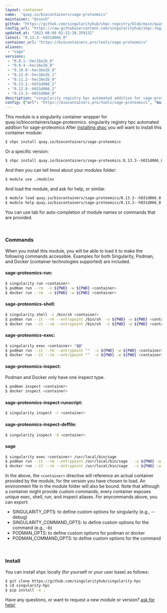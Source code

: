 ```yaml
---
layout: container
name:  "quay.io/biocontainers/sage-proteomics"
maintainer: "@vsoch"
github: "https://github.com/singularityhub/shpc-registry/blob/main/quay.io/biocontainers/sage-proteomics/container.yaml"
config_url: "https://raw.githubusercontent.com/singularityhub/shpc-registry/main/quay.io/biocontainers/sage-proteomics/container.yaml"
updated_at: "2023-08-08 02:32:38.359132"
latest: "0.13.3--h031d066_0"
container_url: "https://biocontainers.pro/tools/sage-proteomics"
aliases:
 - "sage"
versions:
 - "0.8.1--hec16e2b_0"
 - "0.9.4--hec16e2b_0"
 - "0.10.0--hec16e2b_0"
 - "0.12.0--hec16e2b_1"
 - "0.11.2--hec16e2b_0"
 - "0.13.1--h031d066_2"
 - "0.12.0--h031d066_2"
 - "0.13.3--h031d066_0"
description: "singularity registry hpc automated addition for sage-proteomics"
config: {"url": "https://biocontainers.pro/tools/sage-proteomics", "maintainer": "@vsoch", "description": "singularity registry hpc automated addition for sage-proteomics", "latest": {"0.13.3--h031d066_0": "sha256:6c51bb044ab6966ae09047f536e04017b6a9a01b0d304500de4347d3c00d0715"}, "tags": {"0.8.1--hec16e2b_0": "sha256:c66ead864888868623284914f811e4c4c2894a8bb7bb6d55f55bb5aae15dcf6f", "0.9.4--hec16e2b_0": "sha256:ec89353ebcdda930283732d7bf904bc5d624a2f864672ea24d467066afaa8087", "0.10.0--hec16e2b_0": "sha256:6c3566fa2397f6207eea2789c1d6b5264f31bea18653e9def0c5ae1c090c30dc", "0.12.0--hec16e2b_1": "sha256:f4aff128364a8c0c318596f1c1c3c31ab59d5b2d9088f8553362954e33c35c38", "0.11.2--hec16e2b_0": "sha256:00037d543207ec084b4e858b49607811adcb1d694b8099c62fb9df63b4159fc3", "0.13.1--h031d066_2": "sha256:a9353047698f34b19f0f5b69d279e02dde8b8da986f0b47445727a352c72af44", "0.12.0--h031d066_2": "sha256:bf70218d2aeda12c75d91f1d1e0073bb2612c83160f0c82e491da19c9cc3ae92", "0.13.3--h031d066_0": "sha256:6c51bb044ab6966ae09047f536e04017b6a9a01b0d304500de4347d3c00d0715"}, "docker": "quay.io/biocontainers/sage-proteomics", "aliases": {"sage": "/usr/local/bin/sage"}}
---
```


This module is a singularity container wrapper for quay.io/biocontainers/sage-proteomics.
singularity registry hpc automated addition for sage-proteomics
After [installing shpc](#install) you will want to install this container module:


```bash
$ shpc install quay.io/biocontainers/sage-proteomics
```

Or a specific version:

```bash
$ shpc install quay.io/biocontainers/sage-proteomics:0.13.3--h031d066_0
```

And then you can tell lmod about your modules folder:

```bash
$ module use ./modules
```

And load the module, and ask for help, or similar.

```bash
$ module load quay.io/biocontainers/sage-proteomics/0.13.3--h031d066_0
$ module help quay.io/biocontainers/sage-proteomics/0.13.3--h031d066_0
```

You can use tab for auto-completion of module names or commands that are provided.

<br>

### Commands

When you install this module, you will be able to load it to make the following commands accessible.
Examples for both Singularity, Podman, and Docker (container technologies supported) are included.

#### sage-proteomics-run:

```bash
$ singularity run <container>
$ podman run --rm  -v ${PWD} -w ${PWD} <container>
$ docker run --rm  -v ${PWD} -w ${PWD} <container>
```

#### sage-proteomics-shell:

```bash
$ singularity shell -s /bin/sh <container>
$ podman run --it --rm --entrypoint /bin/sh  -v ${PWD} -w ${PWD} <container>
$ docker run --it --rm --entrypoint /bin/sh  -v ${PWD} -w ${PWD} <container>
```

#### sage-proteomics-exec:

```bash
$ singularity exec <container> "$@"
$ podman run --it --rm --entrypoint ""  -v ${PWD} -w ${PWD} <container> "$@"
$ docker run --it --rm --entrypoint ""  -v ${PWD} -w ${PWD} <container> "$@"
```

#### sage-proteomics-inspect:

Podman and Docker only have one inspect type.

```bash
$ podman inspect <container>
$ docker inspect <container>
```

#### sage-proteomics-inspect-runscript:

```bash
$ singularity inspect -r <container>
```

#### sage-proteomics-inspect-deffile:

```bash
$ singularity inspect -d <container>
```


#### sage

```bash
$ singularity exec <container> /usr/local/bin/sage
$ podman run --it --rm --entrypoint /usr/local/bin/sage   -v ${PWD} -w ${PWD} <container> -c " $@"
$ docker run --it --rm --entrypoint /usr/local/bin/sage   -v ${PWD} -w ${PWD} <container> -c " $@"
```



In the above, the `<container>` directive will reference an actual container provided
by the module, for the version you have chosen to load. An environment file in the
module folder will also be bound. Note that although a container
might provide custom commands, every container exposes unique exec, shell, run, and
inspect aliases. For anycommands above, you can export:

 - SINGULARITY_OPTS: to define custom options for singularity (e.g., --debug)
 - SINGULARITY_COMMAND_OPTS: to define custom options for the command (e.g., -b)
 - PODMAN_OPTS: to define custom options for podman or docker
 - PODMAN_COMMAND_OPTS: to define custom options for the command

<br>

### Install

You can install shpc locally (for yourself or your user base) as follows:

```bash
$ git clone https://github.com/singularityhub/singularity-hpc
$ cd singularity-hpc
$ pip install -e .
```

Have any questions, or want to request a new module or version? [ask for help!](https://github.com/singularityhub/singularity-hpc/issues)